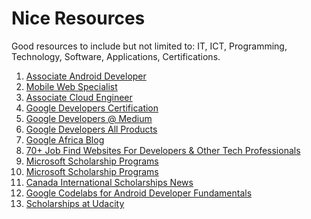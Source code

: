 # Nice Resources
Good resources to include but not limited to: IT, ICT, Programming, Technology, Software, Applications, Certifications.

1. <a href="https://developers.google.com/training/certification/associate-android-developer/">Associate Android Developer</a>
2. <a href="https://developers.google.com/training/certification/mobile-web-specialist/">Mobile Web Specialist</a>
3. <a href="https://cloud.google.com/certification/cloud-engineer">Associate Cloud Engineer</a>
4. <a href="https://developers.google.com/training/certification/">Google Developers Certification</a>
5. <a href="https://medium.com/google-developers">Google Developers @ Medium</a>
6. <a href="https://developers.google.com/products/">Google Developers All Products</a>
7. <a href="https://africa.googleblog.com/">Google Africa Blog</a>
8. <a href="https://medium.com/@traversymedia/70-job-find-websites-for-developers-other-tech-professionals-34cdb45518be">70+ Job Find Websites For Developers & Other Tech Professionals</a>
9. <a href="https://careers.microsoft.com/students/us/en/usscholarshipprogram">Microsoft Scholarship Programs</a>
10. <a href="https://www.wemakescholars.com/company/microsoft-corporation/scholarships">Microsoft Scholarship Programs</a>
11. <a href="https://www.educanada.ca/scholarships-bourses/news-nouvelles/index.aspx?lang=eng">Canada International Scholarships News</a>
12. <a href="https://developer.android.com/courses/fundamentals-training/toc-v2">Google Codelabs for Android Developer Fundamentals</a>
13. <a href="https://www.udacity.com/scholarships">Scholarships at Udacity</a>

